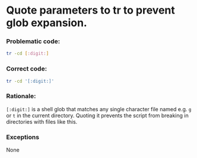 # Quote parameters to tr to prevent glob expansion.

### Problematic code:

```sh
tr -cd [:digit:]
```

### Correct code:

```sh
tr -cd '[:digit:]'
```

### Rationale:

`[:digit:]` is a shell glob that matches any single character file named e.g. `g` or `t` in the current directory. Quoting it prevents the script from breaking in directories with files like this.

### Exceptions

None
